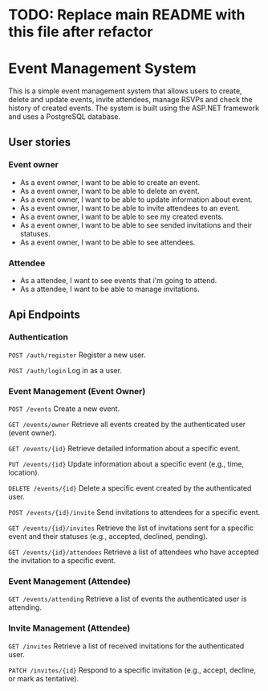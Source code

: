 # TODO: Replace main README with this file after refactor

# Event Management System

This is a simple event management system that allows users to create, delete and update events, invite attendees, manage RSVPs and check the history of created events. The system is built using the ASP.NET framework and uses a PostgreSQL database.

## User stories

### Event owner

- As a event owner, I want to be able to create an event.
- As a event owner, I want to be able to delete an event.
- As a event owner, I want to be able to update information about event.
- As a event owner, I want to be able to invite attendees to an event.
- As a event owner, I want to be able to see my created events.
- As a event owner, I want to be able to see sended invitations and their statuses.
- As a event owner, I want to be able to see attendees.

### Attendee

- As a attendee, I want to see events that i'm going to attend.
- As a attendee, I want to be able to manage invitations.

## Api Endpoints

### Authentication

`POST /auth/register`
Register a new user.

`POST /auth/login`
Log in as a user.

### Event Management (Event Owner)

`POST /events`
Create a new event.

`GET /events/owner`
Retrieve all events created by the authenticated user (event owner).

`GET /events/{id}`
Retrieve detailed information about a specific event.

`PUT /events/{id}`
Update information about a specific event (e.g., time, location).

`DELETE /events/{id}`
Delete a specific event created by the authenticated user.

`POST /events/{id}/invite`
Send invitations to attendees for a specific event.

`GET /events/{id}/invites`
Retrieve the list of invitations sent for a specific event and their statuses (e.g., accepted, declined, pending).

`GET /events/{id}/attendees`
Retrieve a list of attendees who have accepted the invitation to a specific event.

### Event Management (Attendee)

`GET /events/attending`
Retrieve a list of events the authenticated user is attending.

### Invite Management (Attendee)

`GET /invites`
Retrieve a list of received invitations for the authenticated user.

`PATCH /invites/{id}`
Respond to a specific invitation (e.g., accept, decline, or mark as tentative).
